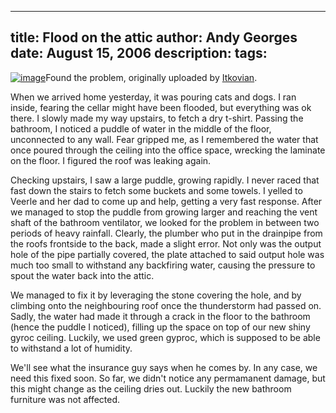 -----
title:  Flood on the attic
author: Andy Georges
date: August 15, 2006
description: 
tags: 
-----







[![image](71E70470-5A0A-4C60-B247-85BBBB299302-1.jpg)](http://www.flickr.com/photos/itkovian/214961682/)Found
the problem, originally uploaded by
[Itkovian](http://www.flickr.com/people/itkovian/).


When we arrived home yesterday, it was pouring cats and dogs. I ran
inside, fearing the cellar might have been flooded, but everything was
ok there. I slowly made my way upstairs, to fetch a dry t-shirt. Passing
the bathroom, I noticed a puddle of water in the middle of the floor,
unconnected to any wall. Fear gripped me, as I remembered the water that
once poured through the ceiling into the office space, wrecking the
laminate on the floor. I figured the roof was leaking again.


Checking upstairs, I saw a large puddle, growing rapidly. I never raced
that fast down the stairs to fetch some buckets and some towels. I
yelled to Veerle and her dad to come up and help, getting a very fast
response. After we managed to stop the puddle from growing larger and
reaching the vent shaft of the bathroom ventilator, we looked for the
problem in between two periods of heavy rainfall. Clearly, the plumber
who put in the drainpipe from the roofs frontside to the back, made a
slight error. Not only was the output hole of the pipe partially
covered, the plate attached to said output hole was much too small to
withstand any backfiring water, causing the pressure to spout the water
back into the attic.


We managed to fix it by leveraging the stone covering the hole, and by
climbing onto the neighbouring roof once the thunderstorm had passed on.
Sadly, the water had made it through a crack in the floor to the
bathroom (hence the puddle I noticed), filling up the space on top of
our new shiny gyroc ceiling. Luckily, we used green gyproc, which is
supposed to be able to withstand a lot of humidity.


We'll see what the insurance guy says when he comes by. In any case, we
need this fixed soon. So far, we didn't notice any permamanent damage,
but this might change as the ceiling dries out. Luckily the new bathroom
furniture was not affected.




